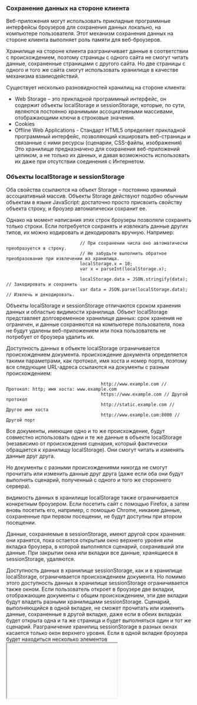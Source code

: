 ### Сохранение данных на стороне клиента

Веб-приложения могут использовать прикладные программные интерфейсы броузеров для сохранения данных локально,
на компьютере пользователя. Этот механизм сохранения данных на стороне клиента выполняет роль памяти для веб-броузеров.

Хранилище на стороне клиента разграничивает данные в соответствии с происхождением, поэтому страницы с одного
сайта не смогут читать данные, сохраненные страницами с другого сайта. Но две страницы с одного и того же сайта
смогут использовать хранилище в качестве механизма взаимодействий.

Существует несколько разновидностей хранилищ на стороне клиента:
 * Web Storage – это прикладной программный интерфейс, он содержит объекты localStorage и sessionStorage, которые,
   по сути, являются постоянно хранимыми ассоциативными массивами, отображающими ключи в строковые значения.
 * Cookies
 * Offline Web Applications - Стандарт HTML5 определяет прикладной программный интерфейс, позволяющий кэшировать
   веб-страницы и связанные с ними ресурсы (сценарии, CSS-файлы, изображения) Это хранилище предназначено для сохранения веб-приложений целиком, а не только их данных, и давая возможность использовать их даже при отсутствии соединения с Интернетом.

### Объекты localStorage и sessionStorage
Оба свойства ссылаются на объект Storage – постоянно хранимый ассоциативный массив. Объекты Storage действуют
подобно обычным объектам в языке JavaScript: достаточно просто присвоить свойству объекта строку, и броузер
автоматически сохранит ее.

Однако на момент написания этих строк броузеры позволяли сохранять только строки. Если потребуется сохранять и извлекать данные других типов, их можно кодировать и декодировать вручную. Например:

                                // При сохранении числа оно автоматически преобразуется в строку.
                                // Не забудьте выполнить обратное преобразование при извлечении из хранилища.
                                localStorage.x = 10;
                                var x = parseInt(localStorage.x);

                                localStorage.data = JSON.stringify(data); // Закодировать и сохранить
                                var data = JSON.parse(localStorage.data); // Извлечь и декодировать.

Объекты localStorage и sessionStorage отличаются сроком хранения данных и областью видимости хранилища. Объект
localStorage представляет долговременное хранилище данных: срок хранения не ограничен, и данные сохраняются
на компьютере пользователя, пока не будут удалены веб-приложением или пока пользователь не потребует от броузера удалить их.

Доступность данных в объекте localStorage ограничивается происхождением документа. происхождение документа определяется такими параметрами, как протокол, имя хоста и номер порта, поэтому все следующие URL-адреса ссылаются
на документы с разным происхождением:

                                        http://www.example.com // Протокол: http; имя хоста: www.example.com
                                        https://www.example.com // Другой протокол
                                        http://static.example.com // Другое имя хоста
                                        http://www.example.com:8000 // Другой порт

Все документы, имеющие одно и то же происхождение, будут совместно использовать одни и те же данные в объекте
localStorage (независимо от происхождения сценария, который фактически обращается к хранилищу localStorage). Они смогут читать и изменять данные друг друга.

Но документы с разными происхождениями никогда не смогут прочитать или изменить данные друг друга (даже если оба они будут выполнять сценарий, полученный с одного и того же стороннего сервера).

видимость данных в хранилище localStorage также ограничивается конкретным броузером. Если посетить сайт с помощью
Firefox, а затем вновь посетить его, например, с помощью Chrome, никакие данные, сохраненные при первом посещении,
не будут доступны при втором посещении.

Данные, сохраняемые в sessionStorage, имеют другой срок хранения: они хранятся, пока остается открытым окно
верхнего уровня или вкладка броузера, в которой выполнялся сценарий, сохранивший эти данные. При закрытии окна
или вкладки все данные, хранящиеся в sessionStorage, удаляются.

Доступность данных в хранилище sessionStorage, как и в хранилище localStorage, ограничивается происхождением
документа. Но помимо этого доступность данных в хранилище sessionStorage ограничивается также окном. Если пользователь
откроет в броузере две вкладки, отображающие документы с общим происхождением, эти две вкладки будут владеть разными
хранилищами sessionStorage. Сценарий, выполняющийся в одной вкладке, не сможет прочитать или изменить данные, сохраненные в другой вкладке, даже если в обеих вкладках будет открыта одна и та же страница и будет выполняться
один и тот же сценарий. Разграничение хранилищ sessionStorage в разных окнах касается только окон верхнего уровня. Если в одной вкладке броузера будет находиться несколько элементов <iframe> и в этих фреймах будут отображаться документы с общим происхождением, они будут совместно использовать одно и то же хранилище sessionStorage.

### Прикладной программный интерфейс объекта Storage
Объекты localStorage и sessionStorage часто используются как обычные объекты языка JavaScript: присваивание значения
свойству приводит к сохранению строки, а чтение свойства – к ее извлечению из хранилища.
Но эти объекты определяют также более формальный прикладной интерфейс:
 * сохранить значение можно с помощью метода setItem(), передав ему имя и значение.
 * Извлечь значение можно с помощью метода getItem(), передав ему имя.
 * Удалить значение можно с помощью метода removeItem(), передав ему имя. 
 * Удалить все хранящиеся значения можно вызовом метода clear() (без аргументов).
 * перечислить имена всех хранящихся значений можно с помощью свойства length
   и метода key(), передавая ему значения от 0 до length-1

                                    localStorage.setItem("x", 1); // Сохранить число под именем "x"
                                    localStorage.getItem("x"); // Извлечь значение

                                    // Перечислить все хранящиеся пары имя-значение
                                    for(var i = 0; i < localStorage.length; i++) { // length дает количество пар
                                    var name = localStorage.key(i); // Получить имя i-й пары
                                    var value = localStorage.getItem(name); // Получить значение этой пары
                                    }

                                    localStorage.removeItem("x"); // Удалить элемент "x"
                                    localStorage.clear(); // Удалить все остальные элементы

### События объекта Storage
При изменении данных, хранящихся в localStorage или sessionStorage, броузер генерирует событие «storage» во всех объектах Window, в которых доступны эти данные (но не в окне, где выполнялось сохранение!!!). Если в броузере
открыты две вкладки со страницами с общим происхождением и в одной из страниц производится сохранение значения
в localStorage, в другой вкладке будет сгенерировано событие «storage».

При изменении данных в sessionStorage события «storage» будут генерироваться только при наличии нескольких фреймов.
События «storage» генерируются, только когда содержимое хранилища действительно изменяется. Присваивание хранимому
элементу его текущего значения, как и попытка удалить несуществующий элемент, не возбуждают событие.

Регистрация обработчиков события «storage» выполняется с помощью метода addEventListener() (или attachEvent() в IE). Для этой цели можно также использовать свойство onstorage объекта Window.

Объект события, связанный с событием «storage», имеет пять основных свойств:
 * key - имя или ключ сохраняемого или удаляемого элемента. Если был вызван метод clear(), это свойство будет
   иметь значение null.
 * newValue - Новое значение элемента или null, если был вызван метод removeItem().
 * oldValue - Старое значение существующего элемента, изменившегося или удаленного, или значение null, если был создан
   новый элемент. 
 * storageArea - Это свойство будет хранить значение свойства localStorage или sessionStorage целевого объекта Window.
 * url - URL-адрес (в виде строки) документа, сценарий которого выполнил операцию с хранилищем.

### Cookies
Cookies – это небольшие фрагменты именованных данных, сохраняемые веб-броузером и связанные с определенными веб-страницами или веб-сайтами.

Данные в cookies автоматически передаются между веб-броузером и веб-сервером, благодаря чему серверные сценарии
могут читать и записывать значения, сохраняемые на стороне клиента.

Помимо имени и значения каждый cookie имеет необязательные атрибуты, управляющие сроком его хранения и областью видимости. По умолчанию cookies являются временными – их значения сохраняются на период сеанса веб-броузера и теряются
при закрытии броузера. этот срок хранения не совпадает со сроком хранения данных в sessionStorage: доступность
cookies не ограничивается единственным окном, поэтому период их хранения по умолчанию совпадает с периодом работы
процесса броузера, а не какого-то одного окна. Чтобы cookie сохранялся после окончания сеанса, необходимо
сообщить броузеру, как долго (в секундах) он должен храниться, указав значение атрибута maxage. Если указать
срок хранения, броузер сохранит cookie в локальном файле и удалит его только по истечении срока хранения.

Область видимости cookie может регулироваться посредством атрибутов path и domain.
По умолчанию cookies доступны только страницам с общим происхождением.

### сохранение cookies
Чтобы связать временное значение cookie с текущим документом, достаточно присвоить его свойству cookie строку
следующего формата: имя=значение

Чтобы создать cookie, сохраняющийся между сеансами броузера, необходимо указать срок его хранения (в секундах)
с помощью атрибута max-age. Это можно сделать, присвоив свойству cookie строку следующего формата:

                                              имя=значение;   max-age=число_секунд

Аналогичным образом можно установить атрибуты path, domain и secure, дописав к значению cookie строки следующего
формата перед его записью в свойство cookie:

                                                            ; path=путь
                                                            ; domain=домен
                                                            ; secure

строка представляет собой список пар имя = значение, разделенных точками с запятой и пробелами.

document.cookie = "doSomethingOnlyOnce=true; expires=Fri, 31 Dec 9999 23:59:59 GMT";